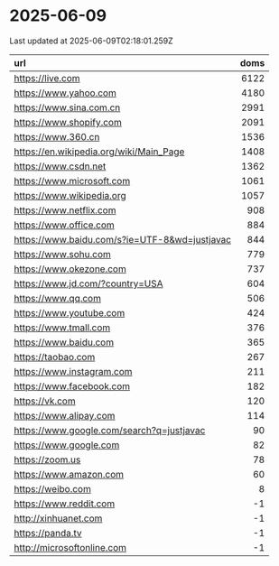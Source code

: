 # 2025-06-09

<!-- BEGIN -->
Last updated at 2025-06-09T02:18:01.259Z

url | doms
:- | -:
https://live.com | 6122
https://www.yahoo.com | 4180
https://www.sina.com.cn | 2991
https://www.shopify.com | 2091
https://www.360.cn | 1536
https://en.wikipedia.org/wiki/Main_Page | 1408
https://www.csdn.net | 1362
https://www.microsoft.com | 1061
https://www.wikipedia.org | 1057
https://www.netflix.com | 908
https://www.office.com | 884
https://www.baidu.com/s?ie=UTF-8&wd=justjavac | 844
https://www.sohu.com | 779
https://www.okezone.com | 737
https://www.jd.com/?country=USA | 604
https://www.qq.com | 506
https://www.youtube.com | 424
https://www.tmall.com | 376
https://www.baidu.com | 365
https://taobao.com | 267
https://www.instagram.com | 211
https://www.facebook.com | 182
https://vk.com | 120
https://www.alipay.com | 114
https://www.google.com/search?q=justjavac | 90
https://www.google.com | 82
https://zoom.us | 78
https://www.amazon.com | 60
https://weibo.com | 8
https://www.reddit.com | -1
http://xinhuanet.com | -1
https://panda.tv | -1
http://microsoftonline.com | -1
<!-- END -->
